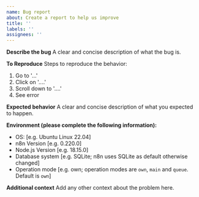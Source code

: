 ```yaml
---
name: Bug report
about: Create a report to help us improve
title: ''
labels: ''
assignees: ''
---
```


**Describe the bug**
A clear and concise description of what the bug is.

**To Reproduce**
Steps to reproduce the behavior:

1. Go to '...'
2. Click on '....'
3. Scroll down to '....'
4. See error

**Expected behavior**
A clear and concise description of what you expected to happen.

**Environment (please complete the following information):**

- OS: [e.g. Ubuntu Linux 22.04]
- n8n Version [e.g. 0.220.0]
- Node.js Version [e.g. 18.15.0]
- Database system [e.g. SQLite; n8n uses SQLite as default otherwise changed]
- Operation mode [e.g. own; operation modes are `own`, `main` and `queue`. Default is `own`]

**Additional context**
Add any other context about the problem here.
